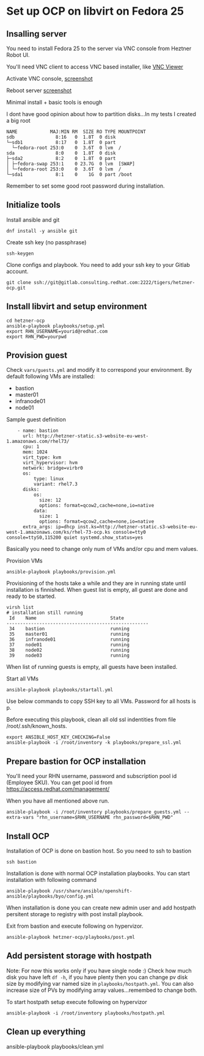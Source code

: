 # Set up OCP on libvirt on Fedora 25

## Insalling server

You need to install Fedora 25 to the server via VNC console from Heztner Robot UI.

You'll need VNC client to access VNC based installer, like [VNC Viewer](https://www.realvnc.com/en/download/viewer/)

Activate VNC console, [screenshot](images/01_vnc_console.png)

Reboot server [screenshot](images/02_reboot.png)


Minimal install + basic tools is enough

I dont have good opinion about how to partition disks...In my tests I created a big root
```
NAME            MAJ:MIN RM  SIZE RO TYPE MOUNTPOINT
sdb               8:16   0  1.8T  0 disk
└─sdb1            8:17   0  1.8T  0 part
  └─fedora-root 253:0    0  3.6T  0 lvm  /
sda               8:0    0  1.8T  0 disk
├─sda2            8:2    0  1.8T  0 part
│ ├─fedora-swap 253:1    0 23.7G  0 lvm  [SWAP]
│ └─fedora-root 253:0    0  3.6T  0 lvm  /
└─sda1            8:1    0    1G  0 part /boot
```

Remember to set some good root password during installation.

## Initialize tools

Install ansible and git

```
dnf install -y ansible git
```

Create ssh key (no passphrase)

```
ssh-keygen
```

Clone configs and playbook. You need to add your ssh key to your Gitlab account.

```
git clone ssh://git@gitlab.consulting.redhat.com:2222/tigers/hetzner-ocp.git
```

## Install libvirt and setup environment

```
cd hetzner-ocp
ansible-playbook playbooks/setup.yml
export RHN_USERNAME=yourid@redhat.com
export RHN_PWD=yourpwd
```

## Provision guest

Check ```vars/guests.yml``` and modify it to correspond your environment. By default following VMs are installed:

* bastion
* master01
* infranode01
* node01


Sample guest definition

```
    - name: bastion
      url: http://hetzner-static.s3-website-eu-west-1.amazonaws.com/rhel73/
      cpu: 1
      mem: 1024
      virt_type: kvm
      virt_hypervisor: hvm
      network: bridge=virbr0
      os:
          type: linux
          variant: rhel7.3
      disks:
          os:
            size: 12
            options: format=qcow2,cache=none,io=native
          data:
            size: 1
            options: format=qcow2,cache=none,io=native
      extra_args: ip=dhcp inst.ks=http://hetzner-static.s3-website-eu-west-1.amazonaws.com/ks/rhel-73-ocp.ks console=tty0 console=ttyS0,115200 quiet systemd.show_status=yes
```

Basically you need to change only num of VMs and/or cpu and mem values.

Provision VMs
```
ansible-playbook playbooks/provision.yml
```

Provisioning of the hosts take a while and they are in running state until installation is finnished. When guest list is empty, all guest are done and ready to be started.

```
virsh list
# installation still running
 Id    Name                           State
----------------------------------------------------
 34    bastion                        running
 35    master01                       running
 36    infranode01                    running
 37    node01                         running
 38    node02                         running
 39    node03                         running

```
When list of running guests is empty, all guests have been installed.

Start all VMs

```
ansible-playbook playbooks/startall.yml
```

Use below commands to copy SSH key to all VMs. Password for all hosts is p.

Before executing this playbook, clean all old ssl indentities from file /root/.ssh/known_hosts.

```
export ANSIBLE_HOST_KEY_CHECKING=False
ansible-playbook -i /root/inventory -k playbooks/prepare_ssl.yml
```

## Prepare bastion for OCP installation
You'll need your RHN username, password and subscription pool id (Employee SKU). You can get pool id from https://access.redhat.com/management/

When you have all mentioned above run.

```
ansible-playbook -i /root/inventory playbooks/prepare_guests.yml --extra-vars "rhn_username=$RHN_USERNAME rhn_password=$RHN_PWD"
```

## Install OCP

Installation of OCP is done on bastion host. So you need to ssh to bastion
```
ssh bastion
```

Installation is done with normal OCP installation playbooks. You can start installation with following command

```
ansible-playbook /usr/share/ansible/openshift-ansible/playbooks/byo/config.yml
```

When installation is done you can create new admin user and add hostpath persitent storage to registry with post install playbook.

Exit from bastion and execute following on hypervizor.

```
ansible-playbook hetzner-ocp/playbooks/post.yml
```

## Add persistent storage with hostpath
Note: For now this works only if you have single node :)
Check how much disk you have left `df -h`, if you have plenty then you can change pv disk size by modifying var named size in `playbooks/hostpath.yml`. You can also increase size of PVs by modifying array values...remembed to change both.

To start hostpath setup execute following on hypervizor
```
ansible-playbook -i /root/inventory playbooks/hostpath.yml
```


## Clean up everything
ansible-playbook playbooks/clean.yml
```
